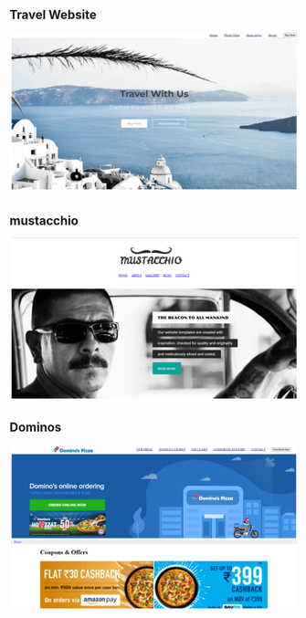 <h2>Travel Website</h2>

<a href="https://spectacular-peony-f3eda2.netlify.app/"> <img src="website-display.png"> </a>



<h2>mustacchio</h2>

<a href="[https://spectacular-peony-f3eda2.netlify.app/](https://675d0efd2595e488dbfc0370--celebrated-salmiakki-eba4c9.netlify.app/)"> <img src="mustacchio-web.png"> </a>



<h2>Dominos</h2>

<a href="https://spectacular-peony-f3eda2.netlify.app/"> <img src="dominos-dis.png"> </a>
